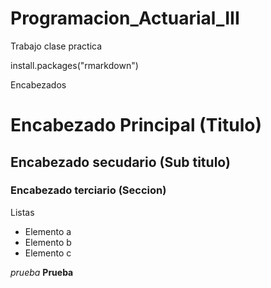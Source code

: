 # Programacion_Actuarial_III

Trabajo clase practica

install.packages("rmarkdown")

Encabezados
# Encabezado Principal (Titulo)
## Encabezado secudario (Sub titulo)
### Encabezado terciario (Seccion)


Listas
* Elemento a
* Elemento b
* Elemento c

*prueba*
  **Prueba**
